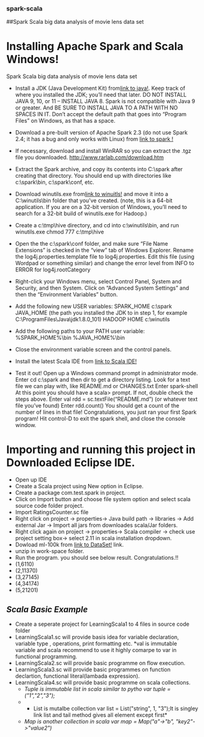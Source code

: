 ### spark-scala
##Spark Scala big data analysis of movie lens data set


# Installing Apache Spark and Scala Windows!

Spark Scala big data analysis of movie lens data set

- Install a JDK (Java Development Kit) from[link to java!](http://www.oracle.com/technetwork/java/javase/downloads/index.html). Keep track of where you installed the JDK; you’ll need that later. DO NOT INSTALL JAVA 9, 10, or 11 – INSTALL JAVA 8. Spark is not compatible with Java 9 or greater. And BE SURE TO INSTALL JAVA TO A PATH WITH NO SPACES IN IT. Don’t accept the default path that goes into “Program Files” on Windows, as that has a space.
- Download a pre-built version of Apache Spark 2.3 (do not use Spark 2.4; it has a bug and only works with Linux) from [link to spark !](https://spark.apache.org/downloads.html)
- If necessary, download and install WinRAR so you can extract the .tgz file you downloaded. http://www.rarlab.com/download.htm
- Extract the Spark archive, and copy its contents into C:\spark after creating that directory. You should end up with directories like c:\spark\bin, c:\spark\conf, etc.
- Download winutils.exe from[link to winuitls!](https://github.com/nishantvaidya/spark-scala/blob/master/winutils.exe) and move it into a C:\winutils\bin folder that you’ve created. (note, this is a 64-bit application. If you are on a 32-bit version of Windows, you’ll need to search for a 32-bit build of winutils.exe for Hadoop.)
- Create a c:\tmp\hive directory, and cd into c:\winutils\bin, and run winutils.exe chmod 777 c:\tmp\hive
- Open the the c:\spark\conf folder, and make sure “File Name Extensions” is checked in the “view” tab of Windows Explorer. Rename the log4j.properties.template file to log4j.properties. Edit this file (using Wordpad or something similar) and change the error level from INFO to ERROR for log4j.rootCategory
- Right-click your Windows menu, select Control Panel, System and Security, and then System. Click on “Advanced System Settings” and then the “Environment Variables” button.
- Add the following new USER variables:
SPARK_HOME c:\spark
JAVA_HOME (the path you installed the JDK to in step 1, for example C:\ProgramFiles\Java\jdk1.8.0_101)
HADOOP HOME c:\winutils
- Add the following paths to your PATH user variable:
%SPARK_HOME%\bin
%JAVA_HOME%\bin

- Close the environment variable screen and the control panels.
- Install the latest Scala IDE from [link to Scala IDE!](http://scala-ide.org/download/sdk.html)
- Test it out!
Open up a Windows command prompt in administrator mode.
Enter cd c:\spark and then dir to get a directory listing.
Look for a text file we can play with, like README.md or CHANGES.txt
Enter spark-shell
At this point you should have a scala> prompt. If not, double check the steps above.
Enter val rdd = sc.textFile(“README.md”) (or whatever text file you’ve found) Enter rdd.count()
You should get a count of the number of lines in that file! Congratulations, you just ran your first Spark program!
Hit control-D to exit the spark shell, and close the console window.

# Importing and running this project in Downloaded Eclipse IDE.
 - Open up IDE
 - Create a Scala project using New option in Eclipse.
 - Create a package com.test.spark in project.
 - Click on Import button and choose file system option and select scala source code folder project.
 - Import RatingsCounter.sc file
 - Right click on project -> properties-> Java build path -> libraries -> Add external Jar -> Import all jars from downloades scala/Jar folders.
 - Right click again on project -> properties-> Scala compiler -> check use project setting box-> select 2.11 in scala installation dropdown.
 - Dowload ml-100k from [link to DataSet!](http://files.grouplens.org/datasets/movielens/ml-100k.zip) link.
 - unzip in work-space folder.
 - Run the program. you should see below result. Congratulations.!!
  - (1,6110)
  - (2,11370)
  - (3,27145)
  - (4,34174)
  - (5,21201)
## *Scala Basic Example*
- Create a seperate project for LearningScala1 to 4 files in source code folder
- LearningScala1.sc will provide basis idea for variable declaration, variable type , operations, print formatting etc.
  *val is immutable variable and scala recommend to use it highly comarpe to var in functional programming.
- LearningScala2.sc will provide basic programme on flow execution.
- LearningScala3.sc will provide basic programmes on function declartion, functional literal(lambada expression).
- LearningScala4.sc will provide basic programme on scala collections.
  * *Tuple is immutable list in scala similar to pytho var tuple = ("1","2","3");*
  * * List is mutalbe collection var list = List("string", 1, "3");It is singley link list and tail method gives all element except first*
  * *Map is another collection in scala var map = Map("a"->"b", "key2"->"value2")*
